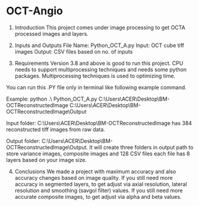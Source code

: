 # OCT-Angio

1.	Introduction
This project comes under image processing to get OCTA processed images and layers.

2.	Inputs and Outputs
File Name: Python_OCT_A.py
Input: OCT cube tiff images
Output: CSV files based on no. of inputs

3.	Requirements
Version 3.8 and above is good to run this project. CPU needs to support multiprocessing techniques and needs some python packages. Multiprocessing techniques is used to optimizing time.

You can run this .PY file only in terminal like following example command.

Example: python .\ Python_OCT_A.py C:\Users\ACER\Desktop\BM-OCTReconstructedImage C:\Users\ACER\Desktop\BM-OCTReconstructedImage\Output
 
Input folder: C:\Users\ACER\Desktop\BM-OCTReconstructedImage has 384 reconstructed tiff images from raw data.
 
Output folder: C:\Users\ACER\Desktop\BM-OCTReconstructedImage\Output. It will create three folders in output path to store variance images, composite images and 128 CSV files each file has 8 layers based on your image size.

4.	Conclusions
We made a project with maximum accuracy and also accuracy changes based on image quality. If you still need more accuracy in segmented layers, to get adjust via axial resolution, lateral resolution and smoothing (savgol filter) values. If you still need more accurate composite images, to get adjust via alpha and beta values.
